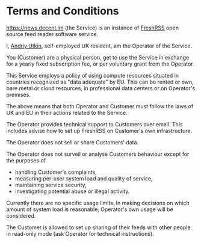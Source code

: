 # Terms and Conditions

https://news.decent.im (the Service) is an instance of [FreshRSS](https://freshrss.org) open source feed reader software service.

I, [Andriy Utkin](https://autkin.net), self-employed UK resident, am the Operator of the Service.

You (Customer) are a physical person, get to use the Service in exchange for a yearly fixed subscription fee, or per voluntary grant from the Operator.

This Service employs a policy of using compute resources situated in countries recognized as "data adequate" by EU.
This can be rented or own, bare metal or cloud resources, in professional data centers or on Operator's premises.

The above means that both Operator and Customer must follow the laws of UK and EU in their actions related to the Service.

The Operator provides technical support to Customers over email.
This includes advise how to set up FreshRSS on Customer's own infrastructure.

The Operator does not sell or share Customers' data.

The Operator does not surveil or analyse Customers behaviour except for the purposes of

  * handling Customer's complaints,
  * measuring per-user system load and quality of service,
  * maintaining service security,
  * investigating potential abuse or illegal activity.

Currently there are no specific usage limits.
In making decisions on which amount of system load is reasonable, Operator's own usage will be considered.

The Customer is allowed to set up sharing of their feeds with other people in read-only mode (ask Operator for technical instructions).
